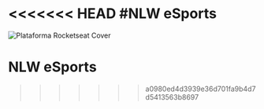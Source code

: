 <<<<<<< HEAD
#NLW eSports
=======

![Plataforma Rocketseat Cover](https://user-images.githubusercontent.com/20442819/190293132-400e7e15-8716-4ab5-a8a5-3000e9791b33.png)

# NLW eSports
>>>>>>> a0980ed4d3939e36d701fa9b4d7d5413563b8697
